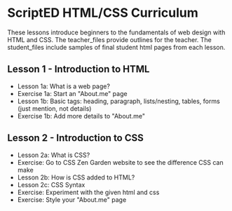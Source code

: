 # ScriptED HTML/CSS Curriculum #
These lessons introduce beginners to the fundamentals of web design with HTML and CSS. The teacher_files provide outlines for the teacher. The student_files include samples of final student html pages from each lesson. 

## Lesson 1 - Introduction to HTML
* Lesson 1a: What is a web page?
* Exercise 1a: Start an "About.me" page
* Lesson 1b: Basic tags: heading, paragraph, lists/nesting, tables, forms (just mention, not details)
* Exercise 1b: Add more details to "About.me"

## Lesson 2 - Introduction to CSS
* Lesson 2a: What is CSS?
* Exercise: Go to CSS Zen Garden website to see the difference CSS can make
* Lesson 2b: How is CSS added to HTML?
* Lesson 2c: CSS Syntax
* Exercise: Experiment with the given html and css
* Exercise: Style your "About.me" page
